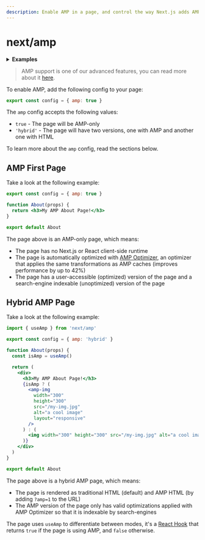 ```yaml
---
description: Enable AMP in a page, and control the way Next.js adds AMP to the page with the AMP config.
---
```


# next/amp

<details>
  <summary><b>Examples</b></summary>
  <ul>
    <li><a href="https://github.com/vercel/next.js/tree/canary/examples/amp">AMP</a></li>
  </ul>
</details>

> AMP support is one of our advanced features, you can read more about it [here](/docs/advanced-features/amp-support/introduction.md).

To enable AMP, add the following config to your page:

```jsx
export const config = { amp: true }
```

The `amp` config accepts the following values:

- `true` - The page will be AMP-only
- `'hybrid'` - The page will have two versions, one with AMP and another one with HTML

To learn more about the `amp` config, read the sections below.

## AMP First Page

Take a look at the following example:

```jsx
export const config = { amp: true }

function About(props) {
  return <h3>My AMP About Page!</h3>
}

export default About
```

The page above is an AMP-only page, which means:

- The page has no Next.js or React client-side runtime
- The page is automatically optimized with [AMP Optimizer](https://github.com/ampproject/amp-toolbox/tree/master/packages/optimizer), an optimizer that applies the same transformations as AMP caches (improves performance by up to 42%)
- The page has a user-accessible (optimized) version of the page and a search-engine indexable (unoptimized) version of the page

## Hybrid AMP Page

Take a look at the following example:

```jsx
import { useAmp } from 'next/amp'

export const config = { amp: 'hybrid' }

function About(props) {
  const isAmp = useAmp()

  return (
    <div>
      <h3>My AMP About Page!</h3>
      {isAmp ? (
        <amp-img
          width="300"
          height="300"
          src="/my-img.jpg"
          alt="a cool image"
          layout="responsive"
        />
      ) : (
        <img width="300" height="300" src="/my-img.jpg" alt="a cool image" />
      )}
    </div>
  )
}

export default About
```

The page above is a hybrid AMP page, which means:

- The page is rendered as traditional HTML (default) and AMP HTML (by adding `?amp=1` to the URL)
- The AMP version of the page only has valid optimizations applied with AMP Optimizer so that it is indexable by search-engines

The page uses `useAmp` to differentiate between modes, it's a [React Hook](https://reactjs.org/docs/hooks-intro.html) that returns `true` if the page is using AMP, and `false` otherwise.
